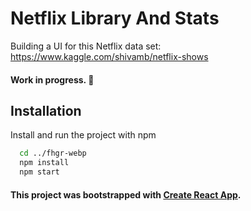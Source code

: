 # Netflix Library And Stats

Building a UI for this Netflix data set:
https://www.kaggle.com/shivamb/netflix-shows

#### Work in progress. 🔨

## Installation

Install and run the project with npm

```bash
  cd ../fhgr-webp
  npm install
  npm start

```

#### This project was bootstrapped with [Create React App](https://github.com/facebook/create-react-app).
